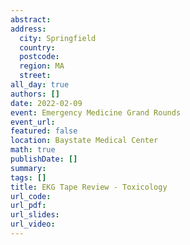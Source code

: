 ```yaml
---
abstract: 
address:
  city: Springfield
  country:
  postcode: 
  region: MA
  street: 
all_day: true
authors: []
date: 2022-02-09
event: Emergency Medicine Grand Rounds
event_url: 
featured: false
location: Baystate Medical Center
math: true
publishDate: []
summary: 
tags: []
title: EKG Tape Review - Toxicology
url_code: 
url_pdf: 
url_slides: 
url_video: 
---
```


